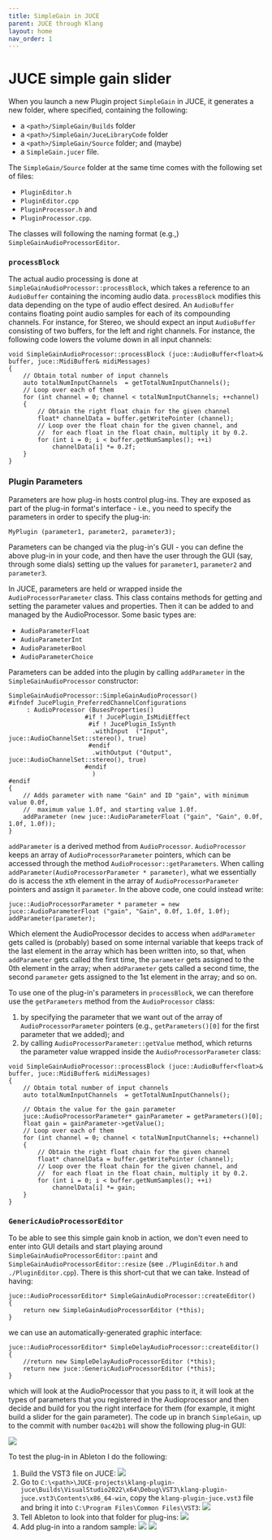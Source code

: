 ```yaml
---
title: SimpleGain in JUCE
parent: JUCE through Klang
layout: home
nav_order: 1
---
```


# JUCE simple gain slider
When you launch a new Plugin project `SimpleGain` in JUCE, it generates a new folder, where specified, containing the following:
* a `<path>/SimpleGain/Builds` folder
* a `<path>/SimpleGain/JuceLibraryCode` folder
* a `<path>/SimpleGain/Source` folder; and (maybe)
* a `SimpleGain.jucer` file.

The `SimpleGain/Source` folder at the same time comes with the following set of files:
* `PluginEditor.h`
* `PluginEditor.cpp`
* `PluginProcessor.h` and
* `PluginProcessor.cpp`.

The classes will following the naming format (e.g.,) `SimpleGainAudioProcessorEditor`.

### `processBlock`
The actual audio processing is done at `SimpleGainAudioProcessor::processBlock`, which takes a reference to an `AudioBuffer` containing the incoming audio data. `processBlock` modifies this data depending on the type of audio effect desired. An `AudioBuffer` contains floating point audio samples for each of its compounding channels. For instance, for Stereo, we should expect an input `AudioBuffer` consisting of two buffers, for the left and right channels. For instance, the following code lowers the volume down in all input channels:
```
void SimpleGainAudioProcessor::processBlock (juce::AudioBuffer<float>& buffer, juce::MidiBuffer& midiMessages)
{
    // Obtain total number of input channels
    auto totalNumInputChannels  = getTotalNumInputChannels();
    // Loop over each of them
    for (int channel = 0; channel < totalNumInputChannels; ++channel)
    {
        // Obtain the right float chain for the given channel
        float* channelData = buffer.getWritePointer (channel);
        // Loop over the float chain for the given channel, and
        //  for each float in the float chain, multiply it by 0.2.
        for (int i = 0; i < buffer.getNumSamples(); ++i)
            channelData[i] *= 0.2f;
    }
}
```
### Plugin Parameters
Parameters are how plug-in hosts control plug-ins. They are exposed as part of the plug-in format's interface - i.e., you need to specify the parameters in order to specify the plug-in:
```
MyPlugin (parameter1, parameter2, parameter3);
``` 
Parameters can be changed via the plug-in's GUI - you can define the above plug-in in your code, and then have the user through the GUI (say, through some dials) setting up the values for `parameter1`, `parameter2` and `parameter3`. 

In JUCE, parameters are held or wrapped inside the `AudioProcessorParameter` class. This class contains methods for getting and setting the parameter values and properties. Then it can be added to and managed by the AudioProcessor. Some basic types are:
* `AudioParameterFloat`
* `AudioParameterInt`
* `AudioParameterBool`
* `AudioParameterChoice`

Parameters can be added into the plugin by calling `addParameter` in the `SimpleGainAudioProcessor` constructor:
```
SimpleGainAudioProcessor::SimpleGainAudioProcessor()
#ifndef JucePlugin_PreferredChannelConfigurations
     : AudioProcessor (BusesProperties()
                     #if ! JucePlugin_IsMidiEffect
                      #if ! JucePlugin_IsSynth
                       .withInput  ("Input",  juce::AudioChannelSet::stereo(), true)
                      #endif
                       .withOutput ("Output", juce::AudioChannelSet::stereo(), true)
                     #endif
                       )
#endif
{
    // Adds parameter with name "Gain" and ID "gain", with minimum value 0.0f,
    //  maximum value 1.0f, and starting value 1.0f. 
    addParameter (new juce::AudioParameterFloat ("gain", "Gain", 0.0f, 1.0f, 1.0f));
}
```
`addParameter` is a derived method from `AudioProcessor`. `AudioProcessor` keeps an array of `AudioProcessorParameter` pointers, which can be accessed through the method `AudioProcessor::getParameters`. When calling `addParameter(AudioProcessorParameter * parameter)`, what we essentially do is access the xth element in the array of `AudioProcessorParameter` pointers and assign it `parameter`. In the above code, one could instead write:
```
juce::AudioProcessorParameter * parameter = new juce::AudioParameterFloat ("gain", "Gain", 0.0f, 1.0f, 1.0f);
addParameter(parameter);
```
Which element the AudioProcessor decides to access when `addParameter` gets called is (probably) based on some internal variable that keeps track of the last element in the array which has been written into, so that, when `addParameter` gets called the first time, the `parameter` gets assigned to the 0th element in the array; when `addParameter` gets called a second time, the second `parameter` gets assigned to the 1st element in the array; and so on.

To use one of the plug-in's parameters in `processBlock`, we can therefore use the `getParameters` method from the `AudioProcessor` class:
1. by specifying the parameter that we want out of the array of `AudioProcessorParameter` pointers (e.g., `getParameters()[0]` for the first parameter that we added); and
2. by calling `AudioProcessorParameter::getValue` method, which returns the parameter value wrapped inside the `AudioProcessorParameter` class:
```
void SimpleGainAudioProcessor::processBlock (juce::AudioBuffer<float>& buffer, juce::MidiBuffer& midiMessages)
{
    // Obtain total number of input channels
    auto totalNumInputChannels  = getTotalNumInputChannels();

    // Obtain the value for the gain parameter
    juce::AudioProcessorParameter* gainParameter = getParameters()[0];
    float gain = gainParameter->getValue();
    // Loop over each of them
    for (int channel = 0; channel < totalNumInputChannels; ++channel)
    {
        // Obtain the right float chain for the given channel
        float* channelData = buffer.getWritePointer (channel);
        // Loop over the float chain for the given channel, and
        //  for each float in the float chain, multiply it by 0.2.
        for (int i = 0; i < buffer.getNumSamples(); ++i)
            channelData[i] *= gain;
    }
}
```
### `GenericAudioProcessorEditor`
To be able to see this simple gain knob in action, we don't even need to enter into GUI details and start playing around `SimpleGainAudioProcessorEditor::paint` and `SimpleGainAudioProcessorEditor::resize` (see `./PluginEditor.h` and `./PluginEditor.cpp`). There is this short-cut that we can take. Instead of having:
```
juce::AudioProcessorEditor* SimpleGainAudioProcessor::createEditor()
{
    return new SimpleGainAudioProcessorEditor (*this);
}
```
we can use an automatically-generated graphic interface:
```
juce::AudioProcessorEditor* SimpleDelayAudioProcessor::createEditor()
{
    //return new SimpleDelayAudioProcessorEditor (*this);
    return new juce::GenericAudioProcessorEditor (*this);
}
```
which will look at the AudioProcessor that you pass to it, it will look at the types of parameters that you registered in the Audioprocessor and then decide and build for you the right interface for them (for example, it might build a slider for the gain parameter). The code up in branch `SimpleGain`, up to the commit with number `0ac42b1` will show the following plug-in GUI:

![](./../../../../pics/klang-synthesizer/juce/gain-slider-automatic-gui.PNG)

To test the plug-in in Ableton I do the following:
1. Build the VST3 file on JUCE:
    ![](./../../../../pics/klang-synthesizer/juce/build-vst3.PNG) 
2. Go to  `C:\<path>\JUCE-projects\klang-plugin-juce\Builds\VisualStudio2022\x64\Debug\VST3\klang-plugin-juce.vst3\Contents\x86_64-win`, copy the `klang-plugin-juce.vst3` file and bring it into `C:\Program Files\Common Files\VST3`:
    ![](./../../../../pics/klang-synthesizer/juce/ableton-vst3-loc.PNG)
3. Tell Ableton to look into that folder for plug-ins:
    ![](./../../../../pics/klang-synthesizer/juce/ableton-plugin-folder-on.PNG)
4. Add plug-in into a random sample:
    ![](./../../../../pics/klang-synthesizer/juce/ableton-plugin-here.PNG) ![](./../../../../pics/klang-synthesizer/juce/juce-gain-ableton.PNG)

